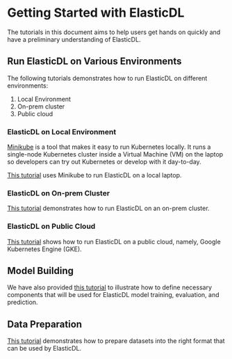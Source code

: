 # Getting Started with ElasticDL

The tutorials in this document aims to help users get hands on quickly and have a preliminary understanding of ElasticDL.

## Run ElasticDL on Various Environments

The following tutorials demonstrates how to run ElasticDL on different environments: 

1. Local Environment
2. On-prem cluster
3. Public cloud

### ElasticDL on Local Environment

[Minikube](https://kubernetes.io/docs/setup/learning-environment/minikube/) is a tool that makes it easy to run Kubernetes locally.
It runs a single-node Kubernetes cluster inside a Virtual Machine (VM) on the laptop so developers can try out Kubernetes or develop with it day-to-day.

[This tutorial](elasticdl_local.md) uses Minikube to run ElasticDL on a local laptop.


### ElasticDL on On-prem Cluster

[This tutorial](elasticdl_on_prem_cluster.md) demonstrates how to run ElasticDL on an on-prem cluster.


### ElasticDL on Public Cloud

[This tutorial](elasticdl_cloud.md) shows how to run ElasticDL on a public cloud, namely, Google Kubernetes Engine (GKE).

## Model Building

We have also provided [this tutorial](model_building.md) to illustrate how to define necessary components that will be
used for ElasticDL model training, evaluation, and prediction. 

## Data Preparation

[This tutorial](data_preparation.md) demonstrates how to prepare datasets into the right format that can be
used by ElasticDL. 
